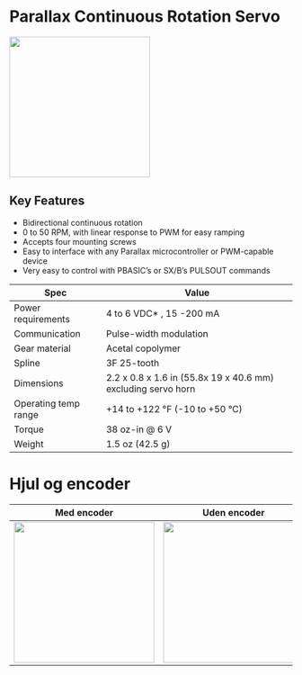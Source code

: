 # Parallax Continuous Rotation Servo
<img style="width: 250px;" src="https://user-images.githubusercontent.com/44589560/160068488-9a4d0b90-9756-4ed5-8ff9-26a8aa9561e7.png" />

## Key Features
* Bidirectional continuous rotation
* 0 to 50 RPM, with linear response to PWM for easy ramping
* Accepts four mounting screws
* Easy to interface with any Parallax microcontroller or PWM-capable device
* Very easy to control with PBASIC’s or SX/B’s PULSOUT commands
 
 
| Spec | Value |
| -- | -- |
| Power requirements   | 4 to 6 VDC* , 15 -200 mA |
| Communication        | Pulse-width modulation|
| Gear material        | Acetal copolymer |
| Spline               | 3F 25-tooth |
| Dimensions           | 2.2 x 0.8 x 1.6 in (55.8x 19 x 40.6 mm) excluding servo horn |
| Operating temp range | +14 to +122 °F (-10 to +50 °C) |
| Torque               | 38 oz-in @ 6 V |
| Weight               | 1.5 oz (42.5 g) |

# Hjul og encoder

| Med encoder | Uden encoder |
| -- | -- |
| <img style="width: 250px;" src="https://user-images.githubusercontent.com/44589560/160073228-652ac992-f030-4a5c-824e-55f748175f94.png" /> | <img style="width: 250px;" src="https://user-images.githubusercontent.com/44589560/160073520-86851f02-3c5f-4e62-a71c-03a6b9c56d2a.png" /> |

